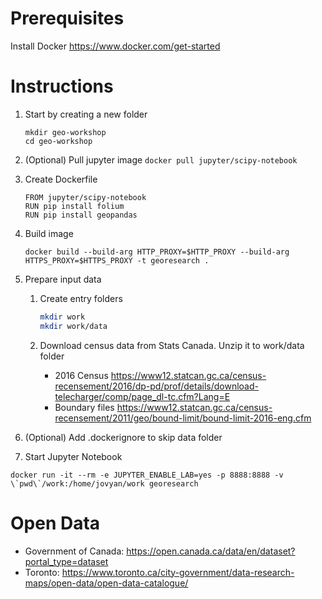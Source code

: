 # Prerequisites
Install Docker https://www.docker.com/get-started

# Instructions
1. Start by creating a new folder
    ```
    mkdir geo-workshop
    cd geo-workshop
    ```

1. (Optional) Pull jupyter image 
    ```docker pull jupyter/scipy-notebook```

1. Create Dockerfile
    ```
    FROM jupyter/scipy-notebook
    RUN pip install folium
    RUN pip install geopandas 
    ```

1. Build image
    ```
    docker build --build-arg HTTP_PROXY=$HTTP_PROXY --build-arg HTTPS_PROXY=$HTTPS_PROXY -t georesearch .
    ```

1. Prepare input data
    1. Create entry folders
          ```bash
          mkdir work
          mkdir work/data
          ```

    1. Download census data from Stats Canada. Unzip it to work/data folder
          - 2016 Census
        https://www12.statcan.gc.ca/census-recensement/2016/dp-pd/prof/details/download-telecharger/comp/page_dl-tc.cfm?Lang=E
          - Boundary files
        https://www12.statcan.gc.ca/census-recensement/2011/geo/bound-limit/bound-limit-2016-eng.cfm

1. (Optional) Add .dockerignore to skip data folder

1. Start Jupyter Notebook
  ```
  docker run -it --rm -e JUPYTER_ENABLE_LAB=yes -p 8888:8888 -v \`pwd\`/work:/home/jovyan/work georesearch
  ```

# Open Data
- Government of Canada: https://open.canada.ca/data/en/dataset?portal_type=dataset
- Toronto: https://www.toronto.ca/city-government/data-research-maps/open-data/open-data-catalogue/
